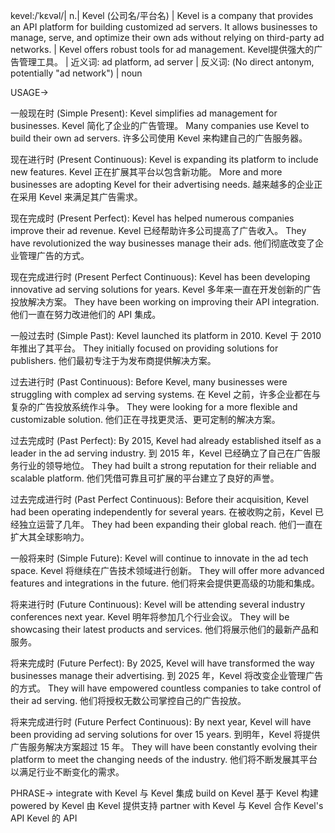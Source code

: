 kevel:/ˈkɛvəl/| n.| Kevel (公司名/平台名) | Kevel is a company that provides an API platform for building customized ad servers.  It allows businesses to manage, serve, and optimize their own ads without relying on third-party ad networks. | Kevel offers robust tools for ad management. Kevel提供强大的广告管理工具。 | 近义词: ad platform, ad server | 反义词:  (No direct antonym, potentially "ad network") | noun


USAGE->

一般现在时 (Simple Present):
Kevel simplifies ad management for businesses. Kevel 简化了企业的广告管理。
Many companies use Kevel to build their own ad servers. 许多公司使用 Kevel 来构建自己的广告服务器。

现在进行时 (Present Continuous):
Kevel is expanding its platform to include new features. Kevel 正在扩展其平台以包含新功能。
More and more businesses are adopting Kevel for their advertising needs. 越来越多的企业正在采用 Kevel 来满足其广告需求。

现在完成时 (Present Perfect):
Kevel has helped numerous companies improve their ad revenue. Kevel 已经帮助许多公司提高了广告收入。
They have revolutionized the way businesses manage their ads. 他们彻底改变了企业管理广告的方式。

现在完成进行时 (Present Perfect Continuous):
Kevel has been developing innovative ad serving solutions for years.  Kevel 多年来一直在开发创新的广告投放解决方案。
They have been working on improving their API integration. 他们一直在努力改进他们的 API 集成。

一般过去时 (Simple Past):
Kevel launched its platform in 2010. Kevel 于 2010 年推出了其平台。
They initially focused on providing solutions for publishers.  他们最初专注于为发布商提供解决方案。

过去进行时 (Past Continuous):
Before Kevel, many businesses were struggling with complex ad serving systems. 在 Kevel 之前，许多企业都在与复杂的广告投放系统作斗争。
They were looking for a more flexible and customizable solution.  他们正在寻找更灵活、更可定制的解决方案。

过去完成时 (Past Perfect):
By 2015, Kevel had already established itself as a leader in the ad serving industry. 到 2015 年，Kevel 已经确立了自己在广告服务行业的领导地位。
They had built a strong reputation for their reliable and scalable platform.  他们凭借可靠且可扩展的平台建立了良好的声誉。

过去完成进行时 (Past Perfect Continuous):
Before their acquisition, Kevel had been operating independently for several years. 在被收购之前，Kevel 已经独立运营了几年。
They had been expanding their global reach.  他们一直在扩大其全球影响力。

一般将来时 (Simple Future):
Kevel will continue to innovate in the ad tech space. Kevel 将继续在广告技术领域进行创新。
They will offer more advanced features and integrations in the future.  他们将来会提供更高级的功能和集成。

将来进行时 (Future Continuous):
Kevel will be attending several industry conferences next year.  Kevel 明年将参加几个行业会议。
They will be showcasing their latest products and services. 他们将展示他们的最新产品和服务。

将来完成时 (Future Perfect):
By 2025, Kevel will have transformed the way businesses manage their advertising. 到 2025 年，Kevel 将改变企业管理广告的方式。
They will have empowered countless companies to take control of their ad serving. 他们将授权无数公司掌控自己的广告投放。


将来完成进行时 (Future Perfect Continuous):
By next year, Kevel will have been providing ad serving solutions for over 15 years. 到明年，Kevel 将提供广告服务解决方案超过 15 年。
They will have been constantly evolving their platform to meet the changing needs of the industry. 他们将不断发展其平台以满足行业不断变化的需求。



PHRASE->
integrate with Kevel  与 Kevel 集成
build on Kevel  基于 Kevel 构建
powered by Kevel 由 Kevel 提供支持
partner with Kevel 与 Kevel 合作
Kevel's API  Kevel 的 API
